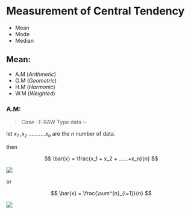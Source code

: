 # Measurement of Central Tendency
- Mean
- Mode
- Median
  
## Mean:
- A.M (*Arithmetic*)
- G.M (*Geometric*)
- H.M (*Harmonic*)
- W.M (*Weighted*)
  
### A.M:
> *Case -1:* RAW Type data :-

let <var>x<sub>1</sub> ,x<sub>2</sub> ...........x<sub>n</sub></var> are the *n* number of data.

then 

$$
\bar{x} = \frac{x_1 + x_2 + ......+x_n}{n}
$$

![](./img/formula-am-mean1)

or

$$
\bar{x} = \frac{\sum^{n}_{i=1}}{n}
$$

![](./img/formula-am-mean2)
